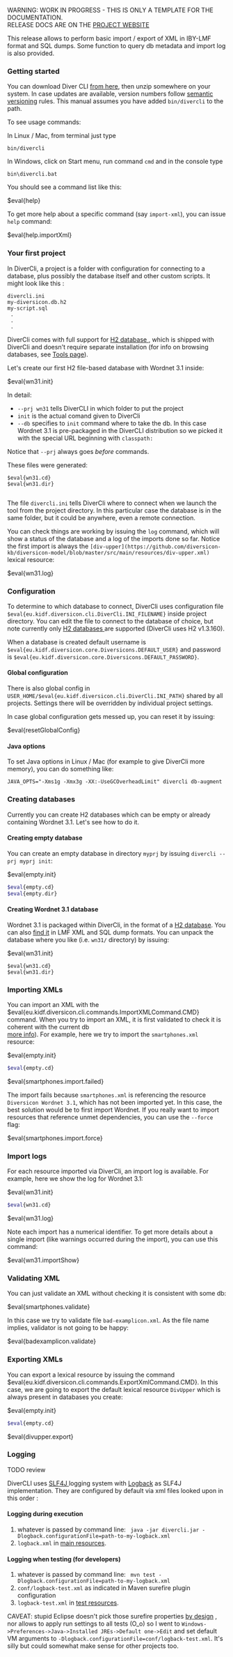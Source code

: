 <p class="josman-to-strip">
WARNING: WORK IN PROGRESS - THIS IS ONLY A TEMPLATE FOR THE DOCUMENTATION. <br/>
RELEASE DOCS ARE ON THE <a href="http://davidleoni.github.io/diversicon/" target="_blank">PROJECT WEBSITE</a>
</p>

This release allows to perform basic import / export of XML in IBY-LMF format and SQL dumps. Some function to query db metadata and import log is also provided.

### Getting started

You can download Diver CLI <a href="../releases/download/divercli-#{version}/divercli-#{version}.zip" target="_blank"> from here</a>, then unzip somewhere on your system. In case updates are available, version numbers follow <a href="http://semver.org/" target="_blank">semantic versioning</a> rules. 
This manual assumes you have added `bin/divercli` to the path. 

To see usage commands:

In Linux / Mac, from terminal just type

```
bin/divercli
```

In Windows, click on Start menu, run command `cmd` and in the console type

```
bin\divercli.bat
```

You should see a command list like this:

$eval{help}


To get more help about a specific command (say `import-xml`), you can issue `help` command: 
    
$eval{help.importXml}    

### Your first project

In DiverCli, a project is a folder with configuration for connecting to a database, plus possibly the database itself and other custom scripts. It might look like this :

```
divercli.ini
my-diversicon.db.h2
my-script.sql
 . 
 .
 .

``` 

DiverCli comes with full support for <a href="http://h2database.com" target="_blank"> H2 database </a>, which is shipped with DiverCli and doesn't require separate installation (for info on browsing databases, see [Tools page](Tools.md#h2)). 

Let's create our first H2 file-based database with Wordnet 3.1 inside:

$eval{wn31.init}

In detail:
 
* `--prj wn31` tells DiverCLI in which folder to put the project
* `init` is the actual comand given to DiverCli
* `--db` specifies to `init` command where to take the db. In this case Wordnet 3.1 is pre-packaged in the DiverCLI distribution so we picked it with the special URL beginning with `classpath:` 

Notice that `--prj` always goes _before_ commands. 

These files were generated:

```
$eval{wn31.cd}
$eval{wn31.dir}
        
```

The file `divercli.ini` tells DiverCli where to connect when we launch the tool from the project directory. In this particular case the database is in the same folder, but it could be anywhere, even a remote connection. 

You can check things are working by issuing the `log` command, which will show a status of the database and a log of the imports done so far. Notice the first import is always the `[div-upper](https://github.com/diversicon-kb/diversicon-model/blob/master/src/main/resources/div-upper.xml)` lexical resource:

$eval{wn31.log}

   
### Configuration


To determine to which database to connect, DiverCli uses configuration file `$eval{eu.kidf.diversicon.cli.DiverCli.INI_FILENAME}` inside project directory. You can edit the file to connect to the database of choice, but note currently only <a href="http://www.h2database.com" target="_blank">H2 databases </a> are supported (DiverCli uses H2 v1.3.160). 



When a database is created default username is `$eval{eu.kidf.diversicon.core.Diversicons.DEFAULT_USER}` and password is `$eval{eu.kidf.diversicon.core.Diversicons.DEFAULT_PASSWORD}`. 


#### Global configuration

There is also global config in `USER_HOME/$eval{eu.kidf.diversicon.cli.DiverCli.INI_PATH}` shared by all projects. Settings there will be overridden by individual project settings. 

In case global configuration gets messed up, you can reset it by issuing:

$eval{resetGlobalConfig}


#### Java options

To set Java options  in Linux / Mac (for example to give DiverCli more memory), you can do something like:
```
JAVA_OPTS="-Xms1g -Xmx3g -XX:-UseGCOverheadLimit" divercli db-augment
```

              
### Creating databases

Currently you can create H2 databases which can be empty or already containing Wordnet 3.1. Let's see how to do it. 

#### Creating empty database

You can create an empty database in directory `myprj` by issuing `divercli --prj myprj init`:

$eval{empty.init}

```bash
$eval{empty.cd}
$eval{empty.dir}
```

#### Creating Wordnet 3.1 database

Wordnet 3.1 is packaged within DiverCli, in the format of a <a href="http://www.h2database.com" target="_blank">H2 database</a>. You can also [find it]($exec{wn31.manualWebsite}) in LMF XML and SQL dump formats. You can unpack the database where you like (i.e. `wn31/` directory) by issuing:

$eval{wn31.init}

```
$eval{wn31.cd}
$eval{wn31.dir} 
```

### Importing XMLs

You can import an XML with the $eval{eu.kidf.diversicon.cli.commands.ImportXMLCommand.CMD} command.
When you try to import an XML, it is first validated to check it is coherent with the current db  
[more info](http://diversicon-kb.eu/manual/diversicon-core/index.html#xml-import)).
For example, here we try to import the `smartphones.xml` resource:


$eval{empty.init}

```bash
$eval{empty.cd}
``` 

$eval{smartphones.import.failed}


The import fails because `smartphones.xml` is referencing the resource `Diversicon Wordnet 3.1`, which has not been imported yet. In this case, the best solution would be to first import Wordnet. If you really want to import resources that reference unmet dependencies, you can use the `--force` flag:

$eval{smartphones.import.force}


### Import logs

For each resource imported via DiverCli, an import log is available. For example, here we show the log for Wordnet 3.1:
 
 
$eval{wn31.init}

```bash
$eval{wn31.cd}
```

$eval{wn31.log}

Note each import has a numerical identifier. To get more details about a single import (like warnings occurred during the import), you can use this command:

$eval{wn31.importShow}

### Validating XML

You can just validate an XML without checking it is consistent with some db:


$eval{smartphones.validate}


In this case we try to validate file `bad-examplicon.xml`. As the file name implies, validator is
not going to be happy: 


$eval{badexamplicon.validate}



### Exporting XMLs

You can export a lexical resource by issuing the command $eval{eu.kidf.diversicon.cli.commands.ExportXmlCommand.CMD}. In this case, we are going to export the default lexical resource `DivUpper` which is always present in databases you create:

$eval{empty.init}

```bash
$eval{empty.cd}
```
$eval{divupper.export}



### Logging

TODO review

DiverCLI uses <a href="http://www.slf4j.org" target="_blank">SLF4J </a> logging system with <a href="http://logback.qos.ch/" target="_blank"> Logback</a> as SLF4J implementation. They are configured by default via xml files looked upon in this order :

#### Logging during execution

1. whatever is passed by command line: ` java -jar divercli.jar -Dlogback.configurationFile=path-to-my-logback.xml` 
2. `logback.xml` in [main resources](src/main/resources/logback.xml). 

#### Logging when testing (for developers)

1. whatever is passed by command line: ` mvn test -Dlogback.configurationFile=path-to-my-logback.xml`
2. `conf/logback-test.xml` as indicated in Maven surefire plugin configuration 
3. `logback-test.xml` in [test resources](src/test/resources/logback-test.xml). 

CAVEAT: stupid Eclipse doesn't pick those surefire properties [by design](https://bugs.eclipse.org/bugs/show_bug.cgi?id=388683) , nor allows to apply run settings to all tests (O_o) so I went to `Windows->Preferences->Java->Installed JREs->Default one->Edit` and set default VM arguments to `-Dlogback.configurationFile=conf/logback-test.xml`. It's silly but could somewhat make sense for other projects too. 
 